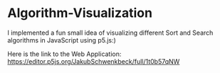 # Algorithm-Visualization
I implemented a fun small idea of visualizing different Sort and Search algorithms in JavaScript using p5.js:)

Here is the link to the Web Application: https://editor.p5js.org/JakubSchwenkbeck/full/1t0b57qNW
